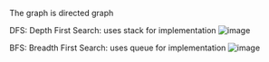 The graph is directed graph

DFS: Depth First Search: uses stack for implementation
![image](https://github.com/mukezhz/ADT/assets/43813670/96b4e4d6-cef3-4da3-8756-b24a7772e607)

BFS: Breadth First Search: uses queue for implementation
![image](https://github.com/mukezhz/ADT/assets/43813670/98c8f989-6aaf-4ef4-ad82-aa30e921686f)
